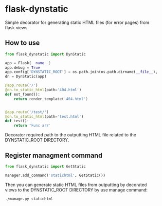 flask-dynstatic
===============
Simple decorator for generating static HTML files (for error pages) from flask views.

How to use
----------

```python
from flask_dynstatic import DynStatic

app = Flask(__name__)
app.debug = True
app.config['DYNSTATIC_ROOT'] = os.path.join(os.path.dirname(__file__), 'static')
dn = DynStatic(app)

@app.route('/')
@dn.to_static_html(path='404.html')
def not_found():
    return render_template('404.html')


@app.route('/test/')
@dn.to_static_html(path='test.html')
def test():
    return 'Func arr'
```

Decorator required path to the outputting HTML file related to the DYNSTATIC_ROOT DIRECTORY.

Register managment command
--------------------------

```python
from flask_dynstatic import GetStatic

manager.add_command('statichtml', GetStatic())
```
Then you can generate static HTML files from outputting by decorated views to the DYNSTATIC_ROOT DIRECTORY by use manage command:

```bash
./manage.py statichtml
```
